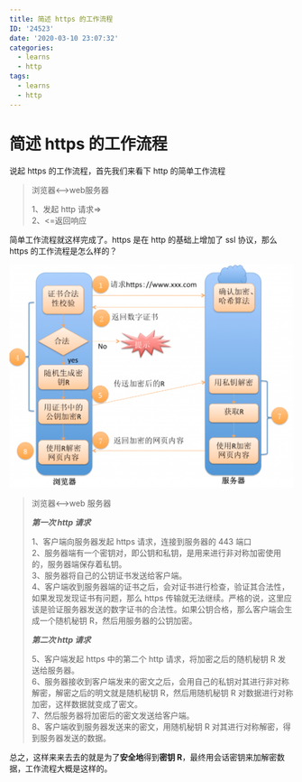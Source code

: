 ```yaml
---
title: 简述 https 的工作流程
ID: '24523'
date: '2020-03-10 23:07:32'
categories:
  - learns
  - http
tags:
  - learns
  - http
---
```


# 简述 https 的工作流程

说起 https 的工作流程，首先我们来看下 http 的简单工作流程

> 浏览器<——>web服务器
> 
> 1、发起 http 请求=>  
> 2、<=返回响应

简单工作流程就这样完成了。https 是在 http 的基础上增加了 ssl 协议，那么 https 的工作流程是怎么样的？

![](./images/3944800-d49039226921d0c9-1024x805.png)

> 浏览器<——>web 服务器
> 
> _**第一次 http 请求**_
> 
> 1、客户端向服务器发起 https 请求，连接到服务器的 443 端口  
> 2、服务器端有一个密钥对，即公钥和私钥，是用来进行非对称加密使用的，服务器端保存着私钥。  
> 3、服务器将自己的公钥证书发送给客户端。  
> 4、客户端收到服务器端的证书之后，会对证书进行检查，验证其合法性，如果发现发现证书有问题，那么 https 传输就无法继续。严格的说，这里应该是验证服务器发送的数字证书的合法性。如果公钥合格，那么客户端会生成一个随机秘钥 R，然后用服务器的公钥加密。
> 
> _**第二次 http 请求**_
> 
> 5、客户端发起 https 中的第二个 http 请求，将加密之后的随机秘钥 R 发送给服务器。  
> 6、服务器接收到客户端发来的密文之后，会用自己的私钥对其进行非对称解密，解密之后的明文就是随机秘钥 R，然后用随机秘钥 R 对数据进行对称加密，这样数据就变成了密文。  
> 7、然后服务器将加密后的密文发送给客户端。  
> 8、客户端收到服务器发送来的密文，用随机秘钥 R 对其进行对称解密，得到服务器发送的数据。

总之，这样来来去去的就是为了**安全地**得到**密钥 R**，最终用会话密钥来加解密数据，工作流程大概是这样的。
 
 
 
